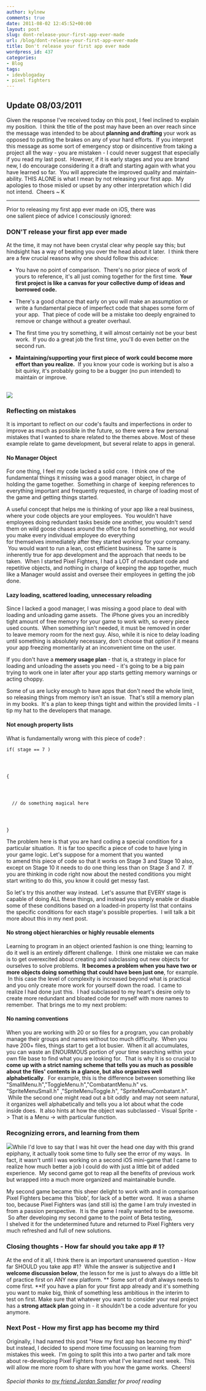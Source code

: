```yaml
---
author: kylnew
comments: true
date: 2011-08-02 12:45:52+00:00
layout: post
slug: dont-release-your-first-app-ever-made
url: /blog/dont-release-your-first-app-ever-made
title: Don't release your first app ever made
wordpress_id: 437
categories:
- Blog
tags:
- idevblogaday
- pixel fighters
---
```


## Update 08/03/2011


Given the response I've received today on this post, I feel inclined to explain my position.  I think the title of the post may have been an over reach since the message was intended to be about **planning and drafting** your work as opposed to putting the brakes on any of your hard efforts.  If you interpret this message as some sort of emergency stop or disincentive from taking a project all the way - you are mistaken - I could never suggest that especially if you read my last post.  However, if it is early stages and you are brand new, I do encourage considering it a draft and starting again with what you have learned so far.  You will appreciate the improved quality and maintain-ability. THIS ALONE is what I mean by not releasing your first app.  My apologies to those misled or upset by any other interpretation which I did not intend.  Cheers ~ K

--------------

Prior to releasing my first app ever made on iOS, there was one salient piece of advice I consciously ignored:


### DON'T release your first app ever made


At the time, it may not have been crystal clear why people say this; but hindsight has a way of beating you over the head about it later.  I think there are a few crucial reasons why one should follow this advice:



	
  * You have no point of comparison.  There's no prior piece of work of yours to reference, it's all just coming together for the first time.  **Your first project is like a canvas for your collective dump of ideas and borrowed code.**

	
  * There's a good chance that early on you will make an assumption or write a fundamental piece of imperfect code that shapes some form of your app.  That piece of code will be a mistake too deeply engrained to remove or change without a greater overhaul.

	
  * The first time you try something, it will almost certainly not be your best work.  If you do a great job the first time, you'll do even better on the second run.

	
  * **Maintaining/supporting your first piece of work could become more effort than you realize.**  If you know your code is working but is also a bit quirky, it's probably going to be a bugger (no pun intended) to maintain or improve.




## [![](http://kylnew.com/wp-content/uploads/2011/07/picard-facepalm-300x240.jpg)](http://kylnew.com/wp-content/uploads/2011/07/picard-facepalm.jpg)




### Reflecting on mistakes


It is important to reflect on our code's faults and imperfections in order to improve as much as possible in the future, so there were a few personal mistakes that I wanted to share related to the themes above. Most of these example relate to game development, but several relate to apps in general.


#### No Manager Object




For one thing, I feel my code lacked a solid core.  I think one of the fundamental things it missing was a good manager object, in charge of holding the game together.  Something in charge of  keeping references to everything important and frequently requested, in charge of loading most of the game and getting things started.




A useful concept that helps me is thinking of your app like a real business, where your code objects are your employees.  You wouldn't have employees doing redundant tasks beside one another, you wouldn't send them on wild goose chases around the office to find something, nor would you make every individual employee do everything for themselves immediately after they started working for your company.  You would want to run a lean, cost efficient business.  The same is inherently true for app development and the approach that needs to be taken.  When I started Pixel Fighters, I had a LOT of redundant code and repetitive objects, and nothing in charge of keeping the app together, much like a Manager would assist and oversee their employees in getting the job done.




#### Lazy loading, scattered loading, unnecessary reloading




Since I lacked a good manager, I was missing a good place to deal with loading and unloading game assets.  The iPhone gives you an incredibly tight amount of free memory for your game to work with, so every piece used counts.  When something isn't needed, it must be removed in order to leave memory room for the next guy. Also, while it is nice to delay loading until something is absolutely necessary, don't choose that option if it means your app freezing momentarily at an inconvenient time on the user.




If you don't have a **memory usage plan** - that is, a strategy in place for loading and unloading the assets you need - it's going to be a big pain trying to work one in later after your app starts getting memory warnings or acting choppy.




Some of us are lucky enough to have apps that don't need the whole limit, so releasing things from memory isn't an issue.  That's still a memory plan in my books.  It's a plan to keep things tight and within the provided limits - I tip my hat to the developers that manage.




#### Not enough property lists




What is fundamentally wrong with this piece of code? :



    
    if( stage == 7 )



    
    {



    
      // do something magical here



    
    }


The problem here is that you are hard coding a special condition for a particular situation.  It is far too specific a piece of code to have lying in your game logic. Let's suppose for a moment that you wanted to amend this piece of code so that it works on Stage 3 and Stage 10 also, except on Stage 10 it needs to do one thing less than on Stage 3 and 7.  If you are thinking in code right now about the nested conditions you might start writing to do this, you know it could get messy fast.

So let's try this another way instead.  Let's assume that EVERY stage is capable of doing ALL these things, and instead you simply enable or disable some of these conditions based on a loaded-in property list that contains the specific conditions for each stage's possible properties.  I will talk a bit more about this in my next post.


#### No strong object hierarchies or highly reusable elements




Learning to program in an object oriented fashion is one thing; learning to do it well is an entirely different challenge.  I think one mistake we can make is to get overexcited about creating and subclassing out new objects for ourselves to solve problems.  **It becomes a problem when you have two or more objects doing something that could have been just one**, for example.  In this case the level of complexity is increased beyond what is practical and you only create more work for yourself down the road.  I came to realize I had done just this.  I had subclassed to my heart's desire only to create more redundant and bloated code for myself with more names to remember.  That brings me to my next problem:




#### No naming conventions




When you are working with 20 or so files for a program, you can probably manage their groups and names without too much difficulty.  When you have 200+ files, things start to get a lot busier.  When it all accumulates, you can waste an ENOURMOUS portion of your time searching within your own file base to find what you are looking for.  That is why it is so crucial to **come up with a strict naming scheme that tells you as much as possible about the files' contents in a glance, but also organizes well alphabetically**.  For example, this is the difference between something like "SmallMenu.h","ToggleMenu.h","CombatantMenu.h" vs. "SpriteMenuSmall.h" ,"SpriteMenuToggle.h", "SpriteMenuCombatant.h".  While the second one might read out a bit oddly  and may not seem natural, it organizes well alphabetically and tells you a lot about what the code inside does.  It also hints at how the object was subclassed - Visual Sprite -> That is a Menu -> with particular function.




### Recognizing errors, and learning from them


[![](http://kylnew.com/wp-content/uploads/2011/08/lightbulb.jpg)](http://kylnew.com/wp-content/uploads/2011/08/lightbulb.jpg)While I'd love to say that I was hit over the head one day with this grand epiphany, it actually took some time to fully see the error of my ways.  In fact, it wasn't until I was working on a second iOS mini-game that I came to realize how much better a job I could do with just a little bit of added experience.  My second game got to reap all the benefits of previous work but wrapped into a much more organized and maintainable bundle.

My second game became this sheer delight to work with and in comparison Pixel Fighters became this 'blob', for lack of a better word.  It was a shame too, because Pixel Fighters was (and still is) the game I am truly invested in from a passion perspective.  It is the game I really wanted to be awesome.  So after developing my second game to the point of Beta testing, I shelved it for the undetermined future and returned to Pixel Fighters very much refreshed and full of new solutions.


### Closing thoughts - How far should you take app # 1?


At the end of it all, I think there is an important unanswered question - How far SHOULD you take app #1?  While the answer is subjective and **I welcome discussion below**, the lesson for me is just to always do a little bit of practice first on ANY new platform. ** Some sort of draft always needs to come first. **If you have a plan for your first app already and it's something you want to make big, think of something less ambitious in the interim to test on first. Make sure that whatever you want to consider your real project has a **strong attack plan** going in - it shouldn't be a code adventure for you anymore.


### Next Post - How my first app has become my third


Originally, I had named this post "How my first app has become my third" but instead, I decided to spend more time focussing on learning from mistakes this week.  I'm going to split this into a two parter and talk more about re-developing Pixel Fighters from what I've learned next week.  This will allow me more room to share with you how the game works.  Cheers!


###### Special thanks to [my friend Jordan Sandler](http://twitter.com/#!/Jordan_Sandler) for proof reading




